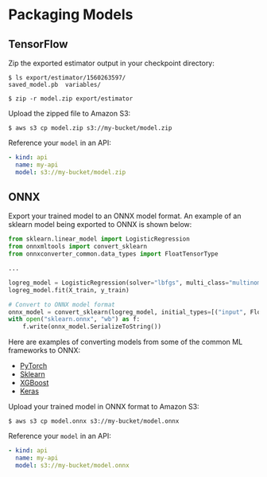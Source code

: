 # Packaging Models

## TensorFlow

Zip the exported estimator output in your checkpoint directory:

```text
$ ls export/estimator/1560263597/
saved_model.pb  variables/

$ zip -r model.zip export/estimator
```

Upload the zipped file to Amazon S3:

```text
$ aws s3 cp model.zip s3://my-bucket/model.zip
```

Reference your `model` in an API:

```yaml
- kind: api
  name: my-api
  model: s3://my-bucket/model.zip
```

## ONNX

Export your trained model to an ONNX model format. An example of an sklearn model being exported to ONNX is shown below:

```Python
from sklearn.linear_model import LogisticRegression
from onnxmltools import convert_sklearn
from onnxconverter_common.data_types import FloatTensorType

...

logreg_model = LogisticRegression(solver="lbfgs", multi_class="multinomial")
logreg_model.fit(X_train, y_train)

# Convert to ONNX model format
onnx_model = convert_sklearn(logreg_model, initial_types=[("input", FloatTensorType([1, 4]))])
with open("sklearn.onnx", "wb") as f:
    f.write(onnx_model.SerializeToString())
```

Here are examples of converting models from some of the common ML frameworks to ONNX:

* [PyTorch](https://github.com/cortexlabs/cortex/blob/master/examples/iris/pytorch/model.py)
* [Sklearn](https://github.com/cortexlabs/cortex/blob/master/examples/iris/sklearn/model.py)
* [XGBoost](https://github.com/cortexlabs/cortex/blob/master/examples/iris/xgboost/model.py)
* [Keras](https://github.com/cortexlabs/cortex/blob/master/examples/iris/keras/model.py)

Upload your trained model in ONNX format to Amazon S3:

```text
$ aws s3 cp model.onnx s3://my-bucket/model.onnx
```

Reference your `model` in an API:

```yaml
- kind: api
  name: my-api
  model: s3://my-bucket/model.onnx
```
